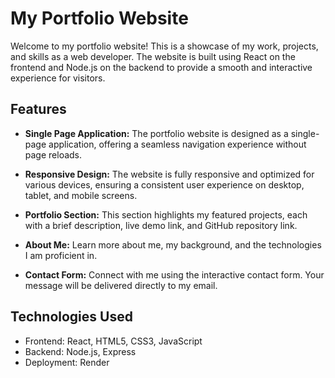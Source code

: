 # My Portfolio Website

Welcome to my portfolio website! This is a showcase of my work, projects, and skills as a web developer. The website is built using React on the frontend and Node.js on the backend to provide a smooth and interactive experience for visitors.

## Features

- **Single Page Application:** The portfolio website is designed as a single-page application, offering a seamless navigation experience without page reloads.

- **Responsive Design:** The website is fully responsive and optimized for various devices, ensuring a consistent user experience on desktop, tablet, and mobile screens.

- **Portfolio Section:** This section highlights my featured projects, each with a brief description, live demo link, and GitHub repository link.

- **About Me:** Learn more about me, my background, and the technologies I am proficient in.

- **Contact Form:** Connect with me using the interactive contact form. Your message will be delivered directly to my email.

## Technologies Used

- Frontend: React, HTML5, CSS3, JavaScript
- Backend: Node.js, Express
- Deployment: Render 

